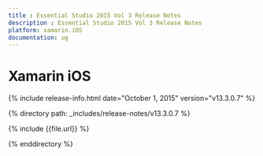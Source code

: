 ```yaml
---
title : Essential Studio 2015 Vol 3 Release Notes
description : Essential Studio 2015 Vol 3 Release Notes
platform: xamarin.iOS
documentation: ug
---
```


# Xamarin iOS

{% include release-info.html date="October 1, 2015" version="v13.3.0.7" %} 

{% directory path: _includes/release-notes/v13.3.0.7 %}


{% include {{file.url}} %}

{% enddirectory %}